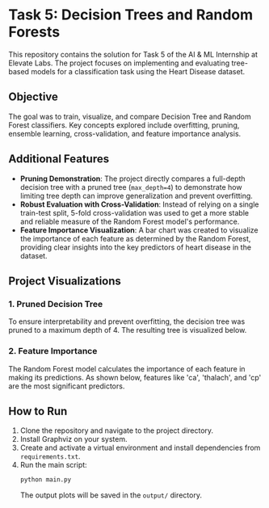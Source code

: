 # Task 5: Decision Trees and Random Forests

This repository contains the solution for Task 5 of the AI & ML Internship at Elevate Labs. The project focuses on implementing and evaluating tree-based models for a classification task using the Heart Disease dataset.

## Objective
The goal was to train, visualize, and compare Decision Tree and Random Forest classifiers. Key concepts explored include overfitting, pruning, ensemble learning, cross-validation, and feature importance analysis.

## Additional Features
* **Pruning Demonstration**: The project directly compares a full-depth decision tree with a pruned tree (`max_depth=4`) to demonstrate how limiting tree depth can improve generalization and prevent overfitting.  
* **Robust Evaluation with Cross-Validation**: Instead of relying on a single train-test split, 5-fold cross-validation was used to get a more stable and reliable measure of the Random Forest model's performance.  
* **Feature Importance Visualization**: A bar chart was created to visualize the importance of each feature as determined by the Random Forest, providing clear insights into the key predictors of heart disease in the dataset.  

## Project Visualizations

### 1. Pruned Decision Tree
To ensure interpretability and prevent overfitting, the decision tree was pruned to a maximum depth of 4. The resulting tree is visualized below.

### 2. Feature Importance
The Random Forest model calculates the importance of each feature in making its predictions. As shown below, features like 'ca', 'thalach', and 'cp' are the most significant predictors.

## How to Run
1.  Clone the repository and navigate to the project directory.
2.  Install Graphviz on your system.
3.  Create and activate a virtual environment and install dependencies from `requirements.txt`.
4.  Run the main script:  
    ```bash
    python main.py
    ```  
    The output plots will be saved in the `output/` directory.

